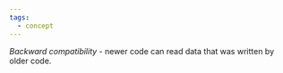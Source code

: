 ```yaml
---
tags:
  - concept
---
```

*Backward compatibility* - newer code can read data that was written by older code.
